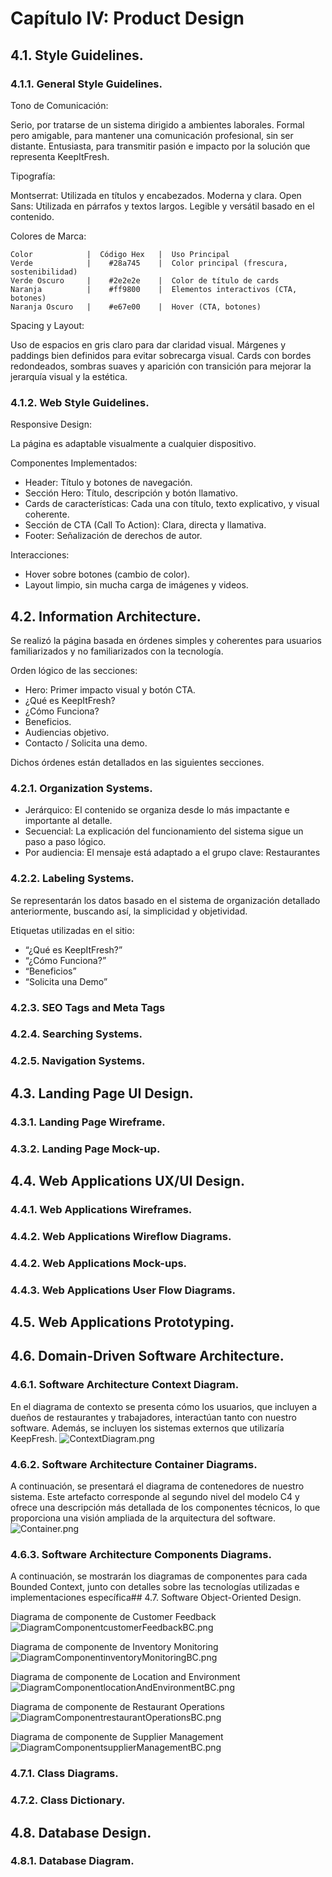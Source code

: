 # Capítulo IV: Product Design

## 4.1. Style Guidelines.

### 4.1.1. General Style Guidelines.

Tono de Comunicación:

Serio, por tratarse de un sistema dirigido a ambientes laborales.
Formal pero amigable, para mantener una comunicación profesional, sin ser distante.
Entusiasta, para transmitir pasión e impacto por la solución que representa KeepItFresh.

Tipografía:

Montserrat: Utilizada en títulos y encabezados. Moderna y clara.
Open Sans: Utilizada en párrafos y textos largos. Legible y versátil basado en el contenido.

Colores de Marca:

    Color            |	Código Hex   |	Uso Principal
    Verde	         |	  #28a745    |	Color principal (frescura, sostenibilidad)
    Verde Oscuro     |	  #2e2e2e    |	Color de título de cards
    Naranja          |	  #ff9800    |	Elementos interactivos (CTA, botones)
    Naranja Oscuro   | 	  #e67e00    |	Hover (CTA, botones)

Spacing y Layout:

Uso de espacios en gris claro para dar claridad visual.
Márgenes y paddings bien definidos para evitar sobrecarga visual.
Cards con bordes redondeados, sombras suaves y aparición con transición para mejorar la jerarquía visual y la estética.

### 4.1.2. Web Style Guidelines.

Responsive Design:

La página es adaptable visualmente a cualquier dispositivo.

Componentes Implementados:

- Header: Título y botones de navegación.
- Sección Hero: Título, descripción y botón llamativo.
- Cards de características: Cada una con título, texto explicativo, y visual coherente.
- Sección de CTA (Call To Action): Clara, directa y llamativa.
- Footer: Señalización de derechos de autor.

Interacciones:

- Hover sobre botones (cambio de color).
- Layout limpio, sin mucha carga de imágenes y videos.

## 4.2. Information Architecture.

Se realizó la página basada en órdenes simples y coherentes para usuarios familiarizados y no familiarizados con la tecnología.

Orden lógico de las secciones:

- Hero: Primer impacto visual y botón CTA.
- ¿Qué es KeepItFresh?
- ¿Cómo Funciona?
- Beneficios.
- Audiencias objetivo.
- Contacto / Solicita una demo.

Dichos órdenes están detallados en las siguientes secciones.

### 4.2.1. Organization Systems.

- Jerárquico: El contenido se organiza desde lo más impactante e importante al detalle.
- Secuencial: La explicación del funcionamiento del sistema sigue un paso a paso lógico.
- Por audiencia: El mensaje está adaptado a el grupo clave: Restaurantes

### 4.2.2. Labeling Systems.

Se representarán los datos basado en el sistema de organización detallado anteriormente, buscando así, la simplicidad y objetividad.

Etiquetas utilizadas en el sitio:

- “¿Qué es KeepItFresh?”
- “¿Cómo Funciona?”
- “Beneficios”
- “Solicita una Demo”

### 4.2.3. SEO Tags and Meta Tags

### 4.2.4. Searching Systems.

### 4.2.5. Navigation Systems.

## 4.3. Landing Page UI Design.

### 4.3.1. Landing Page Wireframe.

### 4.3.2. Landing Page Mock-up.

## 4.4. Web Applications UX/UI Design.

### 4.4.1. Web Applications Wireframes.

### 4.4.2. Web Applications Wireflow Diagrams.

### 4.4.2. Web Applications Mock-ups.

### 4.4.3. Web Applications User Flow Diagrams.

## 4.5. Web Applications Prototyping.


## 4.6. Domain-Driven Software Architecture.

### 4.6.1. Software Architecture Context Diagram.
En el diagrama de contexto se presenta cómo los usuarios, que incluyen a dueños de restaurantes y trabajadores, interactúan tanto con nuestro software. Además, se incluyen los sistemas externos que utilizaría KeepFresh.
![ContextDiagram.png](../../assets/ContextDiagram.png)
### 4.6.2. Software Architecture Container Diagrams.
A continuación, se presentará el diagrama de contenedores de nuestro sistema. Este artefacto corresponde al segundo nivel del modelo C4 y ofrece una descripción más detallada de los componentes técnicos, lo que proporciona una visión ampliada de la arquitectura del software.
![Container.png](../../assets/ContainerDiagram.png)
### 4.6.3. Software Architecture Components Diagrams.
A continuación, se mostrarán los diagramas de componentes para cada Bounded Context, junto con detalles sobre las tecnologías utilizadas e implementaciones específica## 4.7. Software Object-Oriented Design.

Diagrama de componente de Customer Feedback
![DiagramComponentcustomerFeedbackBC.png](../../assets/DiagramComponentcustomerFeedbackBC.png)

Diagrama de componente de Inventory Monitoring
![DiagramComponentinventoryMonitoringBC.png](../../assets/DiagramComponentinventoryMonitoringBC.png)

Diagrama de componente de Location and Environment
![DiagramComponentlocationAndEnvironmentBC.png](../../assets/DiagramComponentlocationAndEnvironmentBC.png)

Diagrama de componente de Restaurant Operations
![DiagramComponentrestaurantOperationsBC.png](../../assets/DiagramComponentrestaurantOperationsBC.png)

Diagrama de componente de Supplier Management
![DiagramComponentsupplierManagementBC.png](../../assets/DiagramComponentsupplierManagementBC.png)

### 4.7.1. Class Diagrams.

### 4.7.2. Class Dictionary.

## 4.8. Database Design.

### 4.8.1. Database Diagram.
